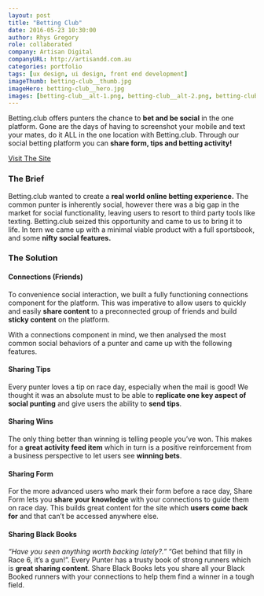 ```yaml
---
layout: post
title: "Betting Club"
date: 2016-05-23 10:30:00
author: Rhys Gregory
role: collaborated
company: Artisan Digital
companyURL: http://artisandd.com.au
categories: portfolio
tags: [ux design, ui design, front end development]
imageThumb: betting-club__thumb.jpg
imageHero: betting-club__hero.jpg
images: [betting-club__alt-1.png, betting-club__alt-2.png, betting-club__alt-3.png]
---
```

Betting.club offers punters the chance to **bet and be social** in the one platform. Gone are the days of having to screenshot your mobile and text your mates, do it ALL in the one location with Betting.club. Through our social betting platform you can **share form, tips and betting activity!**

<a class="o-btn  c-btn" href="http://betting.club" target="_blank">Visit The Site <i class="i-new-tab"></i></a>

### The Brief
Betting.club wanted to create a **real world online betting experience.** The common punter is inherently social, however there was a big gap in the market for social functionality, leaving users to resort to third party tools like texting. Betting.club seized this opportunity and came to us to bring it to life. In tern we came up with a minimal viable product with a full sportsbook, and some **nifty social features.**

### The Solution

#### Connections (Friends)

To convenience social interaction, we built a fully functioning connections component for the platform. This was imperative to allow users to quickly and easily **share content** to a preconnected group of friends and build **sticky content** on the platform.

With a connections component in mind, we then analysed the most common social behaviors of a punter and came up with the following features.

#### Sharing Tips

Every punter loves a tip on race day, especially when the mail is good! We thought it was an absolute must to be able to **replicate one key aspect of social punting** and give users the ability to **send tips**.

#### Sharing Wins
The only thing better than winning is telling people you’ve won. This makes for a **great activity feed item** which in turn is a positive reinforcement from a business perspective to let users see **winning bets**.

#### Sharing Form

For the more advanced users who mark their form before a race day, Share Form lets you **share your knowledge** with your connections to guide them on race day. This builds great content for the site which **users come back for** and that can’t be accessed anywhere else.

#### Sharing Black Books

*“Have you seen anything worth backing lately?.”* “Get behind that filly in Race 6, it’s a gun!”. Every Punter has a trusty book of strong runners which is **great sharing content**. Share Black Books lets you share all your Black Booked runners with your connections to help them find a winner in a tough field.